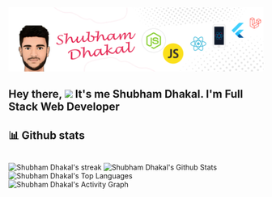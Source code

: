 <img title="🔥 Get streak stats for your profile at git.io/streak-stats" alt="Shubham Dhakal's streak" src="https://raw.githubusercontent.com/sbmdkl/sbmdkl/main/assets/profile.png" />

## Hey there, <img src="https://media.giphy.com/media/hvRJCLFzcasrR4ia7z/giphy.gif" width="28"> It's me Shubham Dhakal. I'm Full Stack Web Developer

## 📊 Github stats

  <br/>
  <img title="🔥 Get streak stats for your profile at git.io/streak-stats" alt="Shubham Dhakal's streak" src="https://github-readme-streak-stats.herokuapp.com/?user=sbmdkl&theme=monokai-metallian&hide_border=true" />
<img alt="Shubham Dhakal's Github Stats" src="https://github-readme-stats.vercel.app/api/?username=sbmdkl&show_icons=true&count_private=true&theme=react&hide_border=true&bg_color=1F222E&title_color=F85D7F&icon_color=F8D866" />
  <img alt="Shubham Dhakal's Top Languages" src="https://github-readme-stats.vercel.app/api/top-langs/?username=sbmdkl&langs_count=8&layout=compact&theme=react&hide_border=true&bg_color=1F222E&title_color=F85D7F&icon_color=F8D866" />
  <br/>

<img alt="Shubham Dhakal's Activity Graph" src="https://activity-graph.herokuapp.com/graph?username=sbmdkl&bg_color=1F222E&color=F8D866&line=F85D7F&point=FFFFFF&hide_border=true" />
